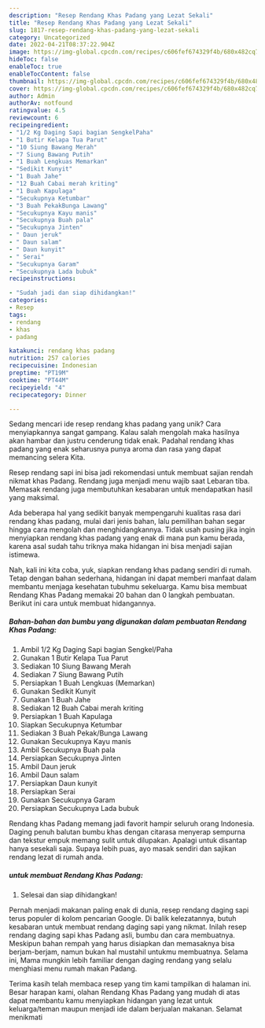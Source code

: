 ```yaml
---
description: "Resep Rendang Khas Padang yang Lezat Sekali"
title: "Resep Rendang Khas Padang yang Lezat Sekali"
slug: 1817-resep-rendang-khas-padang-yang-lezat-sekali
category: Uncategorized
date: 2022-04-21T08:37:22.904Z
image: https://img-global.cpcdn.com/recipes/c606fef674329f4b/680x482cq70/rendang-khas-padang-foto-resep-utama.jpg
hideToc: false
enableToc: true
enableTocContent: false
thumbnail: https://img-global.cpcdn.com/recipes/c606fef674329f4b/680x482cq70/rendang-khas-padang-foto-resep-utama.jpg
cover: https://img-global.cpcdn.com/recipes/c606fef674329f4b/680x482cq70/rendang-khas-padang-foto-resep-utama.jpg
author: Admin
authorAv: notfound
ratingvalue: 4.5
reviewcount: 6
recipeingredient:
- "1/2 Kg Daging Sapi bagian SengkelPaha"
- "1 Butir Kelapa Tua Parut"
- "10 Siung Bawang Merah"
- "7 Siung Bawang Putih"
- "1 Buah Lengkuas Memarkan"
- "Sedikit Kunyit"
- "1 Buah Jahe"
- "12 Buah Cabai merah kriting"
- "1 Buah Kapulaga"
- "Secukupnya Ketumbar"
- "3 Buah PekakBunga Lawang"
- "Secukupnya Kayu manis"
- "Secukupnya Buah pala"
- "Secukupnya Jinten"
- " Daun jeruk"
- " Daun salam"
- " Daun kunyit"
- " Serai"
- "Secukupnya Garam"
- "Secukupnya Lada bubuk"
recipeinstructions:

- "Sudah jadi dan siap dihidangkan!"
categories:
- Resep
tags:
- rendang
- khas
- padang

katakunci: rendang khas padang 
nutrition: 257 calories
recipecuisine: Indonesian
preptime: "PT19M"
cooktime: "PT44M"
recipeyield: "4"
recipecategory: Dinner

---
```





Sedang mencari ide resep rendang khas padang yang unik? Cara menyiapkannya sangat gampang. Kalau salah mengolah maka hasilnya akan hambar dan justru cenderung tidak enak. Padahal rendang khas padang yang enak seharusnya punya aroma dan rasa yang dapat memancing selera Kita.





Resep rendang sapi ini bisa jadi rekomendasi untuk membuat sajian rendah nikmat khas Padang. Rendang juga menjadi menu wajib saat Lebaran tiba. Memasak rendang juga membutuhkan kesabaran untuk mendapatkan hasil yang maksimal.

Ada beberapa hal yang sedikit banyak mempengaruhi kualitas rasa dari rendang khas padang, mulai dari jenis bahan, lalu pemilihan bahan segar hingga cara mengolah dan menghidangkannya. Tidak usah pusing jika ingin menyiapkan rendang khas padang yang enak di mana pun kamu berada, karena asal sudah tahu triknya maka hidangan ini bisa menjadi sajian istimewa.






Nah, kali ini kita coba, yuk, siapkan rendang khas padang sendiri di rumah. Tetap dengan bahan sederhana, hidangan ini dapat memberi manfaat dalam membantu menjaga kesehatan tubuhmu sekeluarga. Kamu bisa membuat Rendang Khas Padang memakai 20 bahan dan 0 langkah pembuatan. Berikut ini cara untuk membuat hidangannya.

<!--inarticleads1-->

##### Bahan-bahan dan bumbu yang digunakan dalam pembuatan Rendang Khas Padang:

1. Ambil 1/2 Kg Daging Sapi bagian Sengkel/Paha
1. Gunakan 1 Butir Kelapa Tua Parut
1. Sediakan 10 Siung Bawang Merah
1. Sediakan 7 Siung Bawang Putih
1. Persiapkan 1 Buah Lengkuas (Memarkan)
1. Gunakan Sedikit Kunyit
1. Gunakan 1 Buah Jahe
1. Sediakan 12 Buah Cabai merah kriting
1. Persiapkan 1 Buah Kapulaga
1. Siapkan Secukupnya Ketumbar
1. Sediakan 3 Buah Pekak/Bunga Lawang
1. Gunakan Secukupnya Kayu manis
1. Ambil Secukupnya Buah pala
1. Persiapkan Secukupnya Jinten
1. Ambil  Daun jeruk
1. Ambil  Daun salam
1. Persiapkan  Daun kunyit
1. Persiapkan  Serai
1. Gunakan Secukupnya Garam
1. Persiapkan Secukupnya Lada bubuk


Rendang khas Padang memang jadi favorit hampir seluruh orang Indonesia. Daging penuh balutan bumbu khas dengan citarasa menyerap sempurna dan tekstur empuk memang sulit untuk dilupakan. Apalagi untuk disantap hanya sesekali saja. Supaya lebih puas, ayo masak sendiri dan sajikan rendang lezat di rumah anda. 

<!--inarticleads2-->

#####  untuk membuat Rendang Khas Padang:


1. Selesai dan siap dihidangkan!

Pernah menjadi makanan paling enak di dunia, resep rendang daging sapi terus populer di kolom pencarian Google. Di balik kelezatannya, butuh kesabaran untuk membuat rendang daging sapi yang nikmat. Inilah resep rendang daging sapi khas Padang asli, bumbu dan cara membuatnya. Meskipun bahan rempah yang harus disiapkan dan memasaknya bisa berjam-berjam, namun bukan hal mustahil untukmu membuatnya. Selama ini, Mama mungkin lebih familiar dengan daging rendang yang selalu menghiasi menu rumah makan Padang. 

Terima kasih telah membaca resep yang tim kami tampilkan di halaman ini. Besar harapan kami, olahan Rendang Khas Padang yang mudah di atas dapat membantu kamu menyiapkan hidangan yang lezat untuk keluarga/teman maupun menjadi ide dalam berjualan makanan. Selamat menikmati
